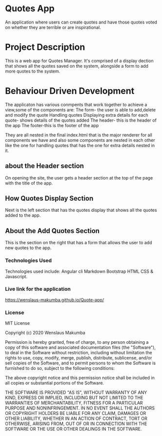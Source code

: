 # Quotes App
 An application where users can create quotes and have those quotes voted on whether they are terrible or are inspirational. 

# Project Description

This is a web app for  Quotes Manager. It's comprised of a  display dection that shows all the quotes saved on the system, alongside a form to add more quotes to the system. 


# Behaviour Driven Development
The applicaton has various conmpents that work together to achieve a view,some of the components are:
    The form- the user is able to add,delete and modify the quote
    Handling quotes
    Displaying extra details for each quote- shows details of the quotes added
    The header- this is the header of the app
    The footer-this is the footer of the app
    
They are all nested in the final index.html that is the major renderer for all components we have and also some components are nested in each other like the one for handling quotes that has the one for extra details nested in it.


##  about the Header section

On opening the site, the user gets a header section at the top of the page with the title of the app.

## How Quotes Display Section

Next is the left section that has the quotes display that shows all the quotes added to the app.

## About the Add Quotes Section

This is the section on the right that has a form that allows the user to add new quotes to the app.


### Technologies Used

Technologies used include:
Angular cli
 Markdown
  Bootstrap
   HTML
    CSS & Javascript.


### Live link for the application
 
https://wenslaus-makumba.github.io/Quote-app/

### License
 
MIT License

Copyright (c) 2020 Wenslaus Makumba

Permission is hereby granted, free of charge, to any person obtaining a copy
of this software and associated documentation files (the "Software"), to deal
in the Software without restriction, including without limitation the rights
to use, copy, modify, merge, publish, distribute, sublicense, and/or sell
copies of the Software, and to permit persons to whom the Software is
furnished to do so, subject to the following conditions:

The above copyright notice and this permission notice shall be included in all
copies or substantial portions of the Software.

THE SOFTWARE IS PROVIDED "AS IS", WITHOUT WARRANTY OF ANY KIND, EXPRESS OR
IMPLIED, INCLUDING BUT NOT LIMITED TO THE WARRANTIES OF MERCHANTABILITY,
FITNESS FOR A PARTICULAR PURPOSE AND NONINFRINGEMENT. IN NO EVENT SHALL THE
AUTHORS OR COPYRIGHT HOLDERS BE LIABLE FOR ANY CLAIM, DAMAGES OR OTHER
LIABILITY, WHETHER IN AN ACTION OF CONTRACT, TORT OR OTHERWISE, ARISING FROM,
OUT OF OR IN CONNECTION WITH THE SOFTWARE OR THE USE OR OTHER DEALINGS IN THE
SOFTWARE.
